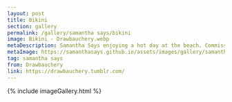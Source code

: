 ```yaml
---
layout: post
title: Bikini
section: gallery
permalink: /gallery/samantha says/bikini
image: Bikini - Drawbauchery.webp
metaDescription: Samantha Says enjoying a hot day at the beach. Commissioned from Drawbauchery.
metaImage: https://samanthasays.github.io/assets/images/gallery/samantha says/Bikini - Drawbauchery.webp
tag: samantha says
from: Drawbauchery
link: https://drawbauchery.tumblr.com/
---
```

{% include imageGallery.html %}